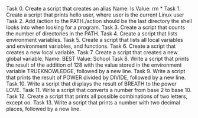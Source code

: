 Task 0. Create a script that creates an alias Name: ls Value: rm *
Task 1. Create a script that prints hello user, where user is the current Linux user
Task 2. Add /action to the PATH./action should be the last directory the shell looks into when looking for a program.
Task 3. Create a script that counts the number of directories in the PATH.
Task 4. Create a script that lists environment variables.
Task 5. Create a script that lists all local variables and environment variables, and functions.
Task 6. Create a script that creates a new local variable.
Task 7. Create a script that creates a new global variable. Name: BEST Value: School
Task 8. Write a script that prints the result of the addition of 128 with the value stored in the environment variable TRUEKNOWLEDGE, followed by a new line.
Task 9. Write a script that prints the result of POWER divided by DIVIDE, followed by a new line.
Task 10. Write a script that displays the result of BREATH to the power LOVE.
Task 11. Write a script that converts a number from base 2 to base 10.
Task 12. Create a script that prints all possible combinations of two letters, except oo.
Task 13. Write a script that prints a number with two decimal places, followed by a new line.
